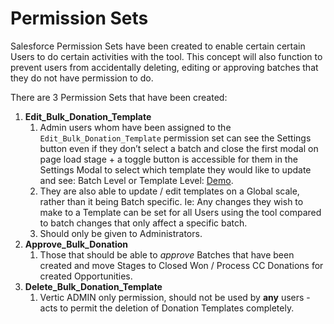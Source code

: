 # Permission Sets

Salesforce Permission Sets have been created to enable certain certain Users to do certain activities with the tool. This concept will also function to prevent users from accidentally deleting, editing or approving batches that they do not have permission to do.

There are 3 Permission Sets that have been created:&#x20;

1. **Edit\_Bulk\_Donation\_Template**&#x20;
   1. Admin users whom have been assigned to the `Edit_Bulk_Donation_Template` permission set can see the Settings button even if they don’t select a batch and close the first modal on page load stage + a toggle button is accessible for them in the Settings Modal to select which template they would like to update and see: Batch Level or Template Level: [Demo](https://take.ms/EEV9F).
   2. They are also able to update / edit templates on a Global scale, rather than it being Batch specific. Ie: Any changes they wish to make to a Template can be set for all Users using the tool compared to batch changes that only affect a specific batch.
   3. Should only be given to Administrators.
2. **Approve\_Bulk\_Donation**
   1. Those that should be able to _approve_ Batches that have been created and move Stages to Closed Won / Process CC Donations for created Opportunities.
3. **Delete\_Bulk\_Donation\_Template**&#x20;
   1. Vertic ADMIN only permission, should not be used by **any** users - acts to permit the deletion of Donation Templates completely.



